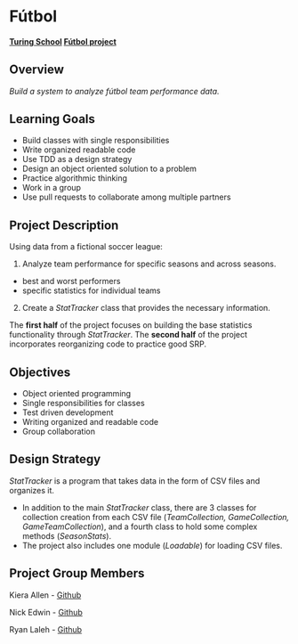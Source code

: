 # Fútbol

#### [Turing School](https://turing.io/) [Fútbol project](https://backend.turing.io/module1/projects/futbol/index)

## Overview

_Build a system to analyze fútbol team performance data._

## Learning Goals
- Build classes with single responsibilities
- Write organized readable code
- Use TDD as a design strategy
- Design an object oriented solution to a problem
- Practice algorithmic thinking
- Work in a group
- Use pull requests to collaborate among multiple partners

## Project Description
Using data from a fictional soccer league:
1. Analyze team performance for specific seasons and across seasons.
  - best and worst performers
  - specific statistics for individual teams
2. Create a *StatTracker* class that provides the necessary information.

The **first half** of the project focuses on building the base statistics functionality through *StatTracker*. The **second half** of the project incorporates reorganizing code to practice good SRP.

## Objectives

- Object oriented programming
- Single responsibilities for classes
- Test driven development
- Writing organized and readable code
- Group collaboration

## Design Strategy
_StatTracker_ is a program that takes data in the form of CSV files and organizes it.
- In addition to the main _StatTracker_ class, there are 3 classes for collection creation from each CSV file (_TeamCollection, GameCollection, GameTeamCollection_), and a fourth class to hold some complex methods (_SeasonStats_).
- The project also includes one module (_Loadable_) for loading CSV files.

## Project Group Members

Kiera Allen - [Github](https://github.com/KieraAllen)

Nick Edwin - [Github](https://github.com/NickEdwin)

Ryan Laleh - [Github](https://github.com/RyN21)
